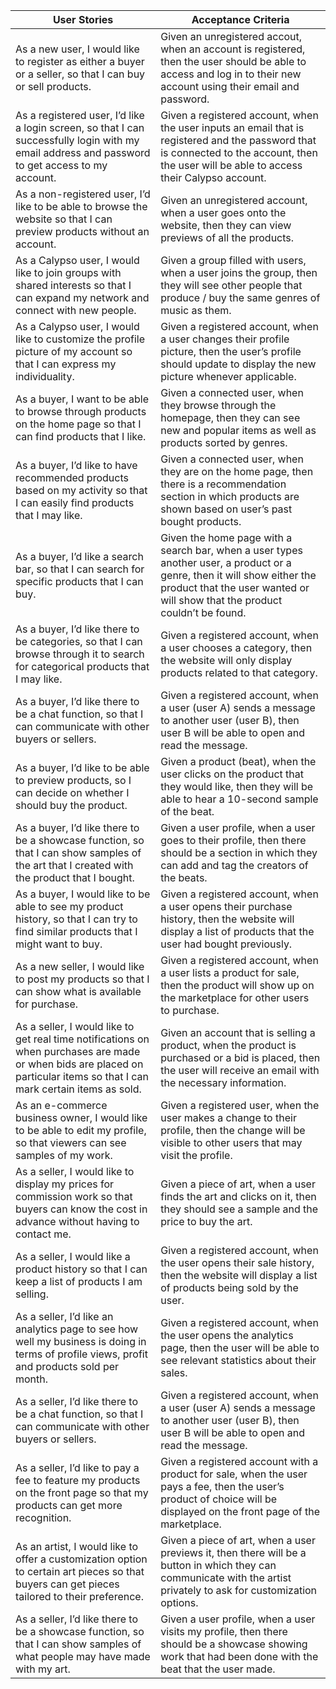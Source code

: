 | User Stories | Acceptance Criteria |
| ------------ | ------------------- |
| As a new user, I would like to register as either a buyer or a seller, so that I can buy or sell products. | Given an unregistered accout, when an account is registered, then the user should be able to access and log in to their new account using their email and password. |
| As a registered user, I’d like a login screen, so that I can successfully login with my email address and password to get access to my account. | Given a registered account, when the user inputs an email that is registered and the password that is connected to the account, then the user will be able to access their Calypso account. |
| As a non-registered user, I’d like to be able to browse the website so that I can preview products without an account. | Given an unregistered account, when a user goes onto the website, then they can view previews of all the products. |
| As a Calypso user, I would like to join groups with shared interests so that I can expand my network and connect with new people. | Given a group filled with users, when a user joins the group, then they will see other people that produce / buy the same genres of music as them. |
| As a Calypso user, I would like to customize the profile picture of my account so that I can express my individuality. | Given a registered account, when a user changes their profile picture, then the user’s profile should update to display the new picture whenever applicable. |
| As a buyer, I want to be able to browse through products on the home page so that I can find products that I like. | Given a connected user, when they browse through the homepage, then they can see new and popular items as well as products sorted by genres. |
| As a buyer, I’d like to have recommended products based on my activity so that I can easily find products that I may like. | Given a connected user, when they are on the home page, then there is a recommendation section in which products are shown based on user’s past bought products. |
| As a buyer, I’d like a search bar, so that I can search for specific products that I can buy. | Given the home page with a search bar, when a user types another user, a product or a genre, then it will show either the product that the user wanted or will show that the product couldn’t be found. |
| As a buyer, I’d like there to be categories, so that I can browse through it to search for categorical products that I may like. | Given a registered account, when a user chooses a category, then the website will only display products related to that category. |
| As a buyer, I’d like there to be a chat function, so that I can communicate with other buyers or sellers. | Given a registered account, when a user (user A) sends a message to another user (user B), then user B will be able to open and read the message. |
| As a buyer, I’d like to be able to preview products, so I can decide on whether I should buy the product. | Given a product (beat), when the user clicks on the product that they would like, then they will be able to hear a 10-second sample of the beat.| 
| As a buyer, I’d like there to be a showcase function, so that I can show samples of the art that I created with the product that I bought. | Given a user profile, when a user goes to their profile, then there should be a section in which they can add and tag the creators of the beats. | 
| As a buyer, I would like to be able to see my product history, so that I can try to find similar products that I might want to buy. | Given a registered account, when a user opens their purchase history, then the website will display a list of products that the user had bought previously. |
| As a new seller, I would like to post my products so that I can show what is available for purchase. | Given a registered account, when a user lists a product for sale, then the product will show up on the marketplace for other users to purchase. |
| As a seller, I would like to get real time notifications on when purchases are made or when bids are placed on particular items so that I can mark certain items as sold. | Given an account that is selling a product, when the product is purchased or a bid is placed, then the user will receive an email with the necessary information. |
| As an e-commerce business owner, I would like to be able to edit my profile, so that viewers can see samples of my work. | Given a registered user, when the user makes a change to their profile, then the change will be visible to other users that may visit the profile. |
| As a seller, I would like to display my prices for commission work so that buyers can know the cost in advance without having to contact me. | Given a piece of art, when a user finds the art and clicks on it, then they should see a sample and the price to buy the art. |
| As a seller, I would like a product history so that I can keep a list of products I am selling. | Given a registered account, when the user opens their sale history, then the website will display a list of products being sold by the user. |
| As a seller, I’d like an analytics page to see how well my business is doing in terms of profile views, profit and products sold per month. | Given a registered account, when the user opens the analytics page, then the user will be able to see relevant statistics about their sales. |
| As a seller, I’d like there to be a chat function, so that I can communicate with other buyers or sellers. | Given a registered account, when a user (user A) sends a message to another user (user B), then user B will be able to open and read the message. |
| As a seller, I’d like to pay a fee to feature my products on the front page so that my products can get more recognition. | Given a registered account with a product for sale, when the user pays a fee, then the user’s product of choice will be displayed on the front page of the marketplace. |
| As an artist, I would like to offer a customization option to certain art pieces so that buyers can get pieces tailored to their preference. | Given a piece of art, when a user previews it, then there will be a button in which they can communicate with the artist privately to ask for customization options. |
| As a seller, I’d like there to be a showcase function, so that I can show samples of what people may have made with my art. | Given a user profile, when a user visits my profile, then there should be a showcase showing work that had been done with the beat that the user made. |